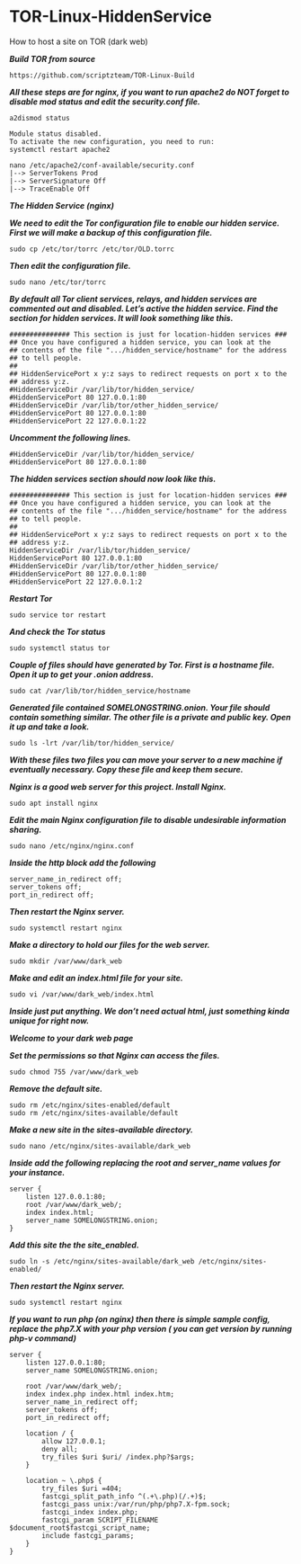 # TOR-Linux-HiddenService
How to host a site on TOR (dark web)

***Build TOR from source***
```
https://github.com/scriptzteam/TOR-Linux-Build
```

***All these steps are for nginx, if you want to run apache2 do NOT forget to disable mod status and edit the security.conf file.***
```
a2dismod status

Module status disabled.
To activate the new configuration, you need to run:
systemctl restart apache2

nano /etc/apache2/conf-available/security.conf
|--> ServerTokens Prod 
|--> ServerSignature Off
|--> TraceEnable Off
```

***The Hidden Service (nginx)***

***We need to edit the Tor configuration file to enable our hidden service. First we will make a backup of this configuration file.***
```
sudo cp /etc/tor/torrc /etc/tor/OLD.torrc
```

***Then edit the configuration file.***
```
sudo nano /etc/tor/torrc
```

***By default all Tor client services, relays, and hidden services are commented out and disabled. Let’s active the hidden service. Find the section for hidden services. It will look something like this.***
```
############### This section is just for location-hidden services ###
## Once you have configured a hidden service, you can look at the
## contents of the file ".../hidden_service/hostname" for the address
## to tell people.
##
## HiddenServicePort x y:z says to redirect requests on port x to the
## address y:z.
#HiddenServiceDir /var/lib/tor/hidden_service/
#HiddenServicePort 80 127.0.0.1:80
#HiddenServiceDir /var/lib/tor/other_hidden_service/
#HiddenServicePort 80 127.0.0.1:80
#HiddenServicePort 22 127.0.0.1:22
```

***Uncomment the following lines.***
```
#HiddenServiceDir /var/lib/tor/hidden_service/
#HiddenServicePort 80 127.0.0.1:80
```

***The hidden services section should now look like this.***
```
############### This section is just for location-hidden services ###
## Once you have configured a hidden service, you can look at the
## contents of the file ".../hidden_service/hostname" for the address
## to tell people.
##
## HiddenServicePort x y:z says to redirect requests on port x to the
## address y:z.
HiddenServiceDir /var/lib/tor/hidden_service/
HiddenServicePort 80 127.0.0.1:80
#HiddenServiceDir /var/lib/tor/other_hidden_service/
#HiddenServicePort 80 127.0.0.1:80
#HiddenServicePort 22 127.0.0.1:2
```

***Restart Tor***
```
sudo service tor restart
```

***And check the Tor status***
```
sudo systemctl status tor
```

***Couple of files should have generated by Tor. First is a hostname file. Open it up to get your .onion address.***
```
sudo cat /var/lib/tor/hidden_service/hostname
```

***Generated file contained SOMELONGSTRING.onion. Your file should contain something similar. The other file is a private and public key. Open it up and take a look.***
```
sudo ls -lrt /var/lib/tor/hidden_service/
```

***With these files two files you can move your server to a new machine if eventually necessary. Copy these file and keep them secure.***

***Nginx is a good web server for this project. Install Nginx.***
```
sudo apt install nginx
```

***Edit the main Nginx configuration file to disable undesirable information sharing.***
```
sudo nano /etc/nginx/nginx.conf
```

***Inside the http block add the following***
```
server_name_in_redirect off;
server_tokens off;
port_in_redirect off;
```

***Then restart the Nginx server.***
```
sudo systemctl restart nginx
```

***Make a directory to hold our files for the web server.***
```
sudo mkdir /var/www/dark_web
```

***Make and edit an index.html file for your site.***
```
sudo vi /var/www/dark_web/index.html
```

***Inside just put anything. We don’t need actual html, just something kinda unique for right now.***

***Welcome to your dark web page***

***Set the permissions so that Nginx can access the files.***
```
sudo chmod 755 /var/www/dark_web
```

***Remove the default site.***
```
sudo rm /etc/nginx/sites-enabled/default
sudo rm /etc/nginx/sites-available/default
```

***Make a new site in the sites-available directory.***
```
sudo nano /etc/nginx/sites-available/dark_web
```

***Inside add the following replacing the root and server_name values for your instance.***
```
server {
	listen 127.0.0.1:80;
	root /var/www/dark_web/;
	index index.html;
	server_name SOMELONGSTRING.onion;
}
```

***Add this site the the site_enabled.***
```
sudo ln -s /etc/nginx/sites-available/dark_web /etc/nginx/sites-enabled/
```

***Then restart the Nginx server.***
```
sudo systemctl restart nginx
```

***If you want to run php (on nginx) then there is simple sample config, replace the php7.X with your php version ( you can get version by running php-v command)***
```
server {
    listen 127.0.0.1:80;
    server_name SOMELONGSTRING.onion;

    root /var/www/dark_web/;
    index index.php index.html index.htm;
    server_name_in_redirect off;
    server_tokens off;
    port_in_redirect off;

    location / {
        allow 127.0.0.1;
        deny all;
        try_files $uri $uri/ /index.php?$args;
    }

    location ~ \.php$ {
        try_files $uri =404;
        fastcgi_split_path_info ^(.+\.php)(/.+)$;
        fastcgi_pass unix:/var/run/php/php7.X-fpm.sock;
        fastcgi_index index.php;
        fastcgi_param SCRIPT_FILENAME $document_root$fastcgi_script_name;
        include fastcgi_params;
    }
}
```
